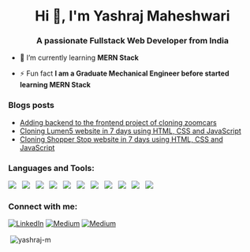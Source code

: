 <h1 align="center">Hi 👋, I'm Yashraj Maheshwari</h1>
<h3 align="center">A passionate Fullstack Web Developer from India</h3>

- 🌱 I’m currently learning **MERN Stack**

- ⚡ Fun fact **I am a Graduate Mechanical Engineer before started learning MERN Stack**

### Blogs posts
<!-- BLOG-POST-LIST:START -->
- [Adding backend to the frontend project of cloning zoomcars](https://medium.com/@yashrajmaheshwari15/adding-backend-to-the-frontend-project-of-cloning-zoomcars-4869d63fa04a?source=rss-e8ce461cc5bd------2)
- [Cloning Lumen5 website in 7 days using HTML, CSS and JavaScript](https://medium.com/@yashrajmaheshwari15/cloning-lumen5-website-in-7-days-using-html-css-and-javascript-45badd56f2bb?source=rss-e8ce461cc5bd------2)
- [Cloning Shopper Stop website in 7 days using HTML, CSS and JavaScript](https://medium.com/@yashrajmaheshwari15/cloning-shopper-stop-website-in-7-days-using-html-css-and-javascript-6cbd6bdc8d1?source=rss-e8ce461cc5bd------2)
<!-- BLOG-POST-LIST:END -->


<h3 align="left">Languages and Tools:</h3>
<p>
    <img src="https://img.shields.io/badge/html5%20-%23e34f26.svg?&style=for-the-badge&logo=html5&logoColor=white" />&nbsp;&nbsp;
      <img src="https://img.shields.io/badge/CSS3-1572B6?&style=for-the-badge&logo=css3&logoColor=white" />&nbsp;&nbsp;
  <img  src="https://img.shields.io/badge/JavaScript-F7DF1E?style=for-the-badge&logo=javascript&logoColor=black" />&nbsp;&nbsp;
  <img  src="https://img.shields.io/badge/React-20232A?style=for-the-badge&logo=react&logoColor=61DAFB" />&nbsp;&nbsp;
  <img src="https://img.shields.io/badge/next.js-000000?style=for-the-badge&logo=nextdotjs&logoColor=white" />&nbsp;&nbsp;
   <img src="https://img.shields.io/badge/TypeScript-007ACC?style=for-the-badge&logo=typescript&logoColor=white" />&nbsp;&nbsp;
  <img  src="https://img.shields.io/badge/Bootstrap-563D7C?style=for-the-badge&logo=bootstrap&logoColor=white">&nbsp;&nbsp;
  <img  src="https://img.shields.io/badge/MongoDB-4EA94B?style=for-the-badge&logo=mongodb&logoColor=white" />&nbsp;&nbsp;
     <img src="https://img.shields.io/badge/Node.js-339933?style=for-the-badge&logo=nodedotjs&logoColor=white" />&nbsp;&nbsp;
     <img src="https://img.shields.io/badge/npm-CB3837?style=for-the-badge&logo=npm&logoColor=white" />&nbsp;&nbsp;
    <img src="https://img.shields.io/badge/Express.js-000000?style=for-the-badge&logo=express&logoColor=white" />&nbsp;&nbsp;
        </p>
        
<h3 align="left">Connect with me:</h3>
<p> <a href="www.linkedin.com/in/yashraj-maheshwari
" target="_blank"><img alt="LinkedIn" src="https://img.shields.io/badge/linkedin-%230077B5.svg?&style=for-the-badge&logo=linkedin&logoColor=white" /></a> <a href="https://medium.com/@yashrajmaheshwari15" target="_blank"><img alt="Medium" src="https://img.shields.io/badge/medium-%2312100E.svg?&style=for-the-badge&logo=medium&logoColor=white" /></a> <a href="mailto:yashrajmaheshwari15@gmail.com" target="_blank"><img alt="Medium" src="https://img.shields.io/badge/Gmail-D14836?style=for-the-badge&logo=gmail&logoColor=white" /></a>
</p>

<p>&nbsp;<img align="center" src="https://github-readme-stats.vercel.app/api?username=yashraj-m&show_icons=true&locale=en" alt="yashraj-m" /></p>
